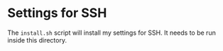 Settings for SSH
================

The `install.sh` script will install my settings for SSH. It needs to be run inside this directory.
